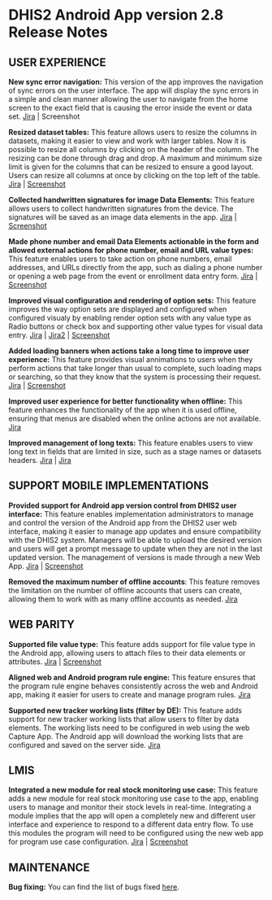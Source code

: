 # DHIS2 Android App version 2.8 Release Notes

## USER EXPERIENCE

**New sync error navigation:** This version of the app improves the navigation of sync errors on the user interface. The app will display the sync errors in a simple and clean manner allowing the user to navigate from the home screen to the exact field that is causing the error inside the event or data set. [Jira](https://dhis2.atlassian.net/browse/ANDROAPP-5088) | Screenshot

**Resized dataset tables:** This feature allows users to resize the columns in datasets, making it easier to view and work with larger tables. Now it is possible to resize all columns by clicking on the header of the column. The resizing can be done through drag and drop. A maximum and minimum size limit is given for the columns that can be resized to ensure a good layout. Users can resize all columns at once by clicking on the top left of the table. [Jira](https://dhis2.atlassian.net/browse/ANDROAPP-5153) | [Screenshot](https://s3.eu-west-1.amazonaws.com/content.dhis2.org/dhis2-android/release+notes+2.8/release+feature+cards/Android-2-8-Resizing-tables.png)

**Collected handwritten signatures for image Data Elements:** This feature allows users to collect handwritten signatures from the device. The signatures will be saved as an image data elements in the app. [Jira](https://dhis2.atlassian.net/browse/ANDROAPP-4986) | [Screenshot](https://s3.eu-west-1.amazonaws.com/content.dhis2.org/dhis2-android/release+notes+2.8/release+feature+cards/Android-2-8-Handwritten-signatures.png)

**Made phone number and email Data Elements actionable in the form and allowed external actions for phone number, email and URL value types:** This feature enables users to take action on phone numbers, email addresses, and URLs directly from the app, such as dialing a phone number or opening a web page from the event or enrollment data entry form. [Jira](https://dhis2.atlassian.net/browse/ANDROAPP-4291) | [Screenshot](https://s3.eu-west-1.amazonaws.com/content.dhis2.org/dhis2-android/release+notes+2.8/release+feature+cards/Android-2-8-Action-buttons.png)

**Improved visual configuration and rendering of option sets:** This feature improves the way option sets are displayed and configured when configured visualy by enabling render option sets with any value type as Radio buttons or check box and supporting other value types for visual data entry. [Jira](https://dhis2.atlassian.net/browse/ANDROAPP-4623) | [Jira2](https://dhis2.atlassian.net/browse/ANDROAPP-3370) | [Screenshot](https://s3.eu-west-1.amazonaws.com/content.dhis2.org/dhis2-android/release+notes+2.8/release+feature+cards/Android-2-8-Rendering-options-configuration.png)

**Added loading banners when actions take a long time to improve user experience:** This feature provides visual annimations to users when they perform actions that take longer than usual to complete, such loading maps or searching, so that they know that the system is processing their request. [Jira](https://dhis2.atlassian.net/browse/ANDROAPP-5012) | [Screenshot](https://s3.eu-west-1.amazonaws.com/content.dhis2.org/dhis2-android/release+notes+2.8/release+feature+cards/Android-2-8-Loading-banners.png)

**Improved user experience for better functionality when offline:** This feature enhances the functionality of the app when it is used offline, ensuring that menus are disabled when the online actions are not available. [Jira](https://dhis2.atlassian.net/browse/ANDROAPP-5032)

**Improved management of long texts:** This feature enables users to view long text in fields that are limited in size, such as a stage names or datasets headers. [Jira](https://dhis2.atlassian.net/browse/ANDROAPP-5080) | [Jira](https://dhis2.atlassian.net/browse/ANDROAPP-5080)


## SUPPORT MOBILE IMPLEMENTATIONS

**Provided support for Android app version control from DHIS2 user interface:** This feature enables implementation administrators to manage and control the version of the Android app from the DHIS2 user web interface, making it easier to manage app updates and ensure compatibility with the DHIS2 system. Managers will be able to upload the desired version and users will get a prompt message to update when they are not in the last updated version. The management of versions is made through a new Web App.  [Jira](https://dhis2.atlassian.net/browse/ANDROAPP-3288) | [Screenshot](https://s3.eu-west-1.amazonaws.com/content.dhis2.org/dhis2-android/release+notes+2.8/release+feature+cards/Android-2-8-APK-Version.png)

**Removed the maximum number of offline accounts**: This feature removes the limitation on the number of offline accounts that users can create, allowing them to work with as many offline accounts as needed. [Jira](https://dhis2.atlassian.net/browse/ANDROAPP-5011)

## WEB PARITY

**Supported file value type:** This feature adds support for file value type in the Android app, allowing users to attach files to their data elements or attributes. [Jira](https://dhis2.atlassian.net/browse/ANDROAPP-1992) | [Screenshot](https://s3.eu-west-1.amazonaws.com/content.dhis2.org/dhis2-android/release+notes+2.8/release+feature+cards/Android-2-8-File-value-type.png)

**Aligned web and Android program rule engine:** This feature ensures that the program rule engine behaves consistently across the web and Android app, making it easier for users to create and manage program rules. [Jira](https://dhis2.atlassian.net/browse/ANDROAPP-5044)

**Supported new tracker working lists (filter by DE):** This feature adds support for new tracker working lists that allow users to filter by data elements. The working lists need to be configured in web using the web Capture App. The Android app will download the working lists that are configured and saved on the server side. [Jira](https://dhis2.atlassian.net/browse/ANDROAPP-740)

## LMIS

**Integrated a new module for real stock monitoring use case:** This feature adds a new module for real stock monitoring use case to the app, enabling users to manage and monitor their stock levels in real-time. Integrating a module implies that the app will open a completely new and different user interface and experience to respond to a different data entry flow. To use this modules the program will need to be configured using the new web app for program use case configuration. [Jira](https://dhis2.atlassian.net/browse/ANDROAPP-4498) | [Screenshot](https://s3.eu-west-1.amazonaws.com/content.dhis2.org/dhis2-android/release+notes+2.8/release+feature+cards/Android-2-8-stock-management-tool.png)

## MAINTENANCE

**Bug fixing:** You can find the list of bugs fixed [here](https://dhis2.atlassian.net/issues/?filter=10402).


